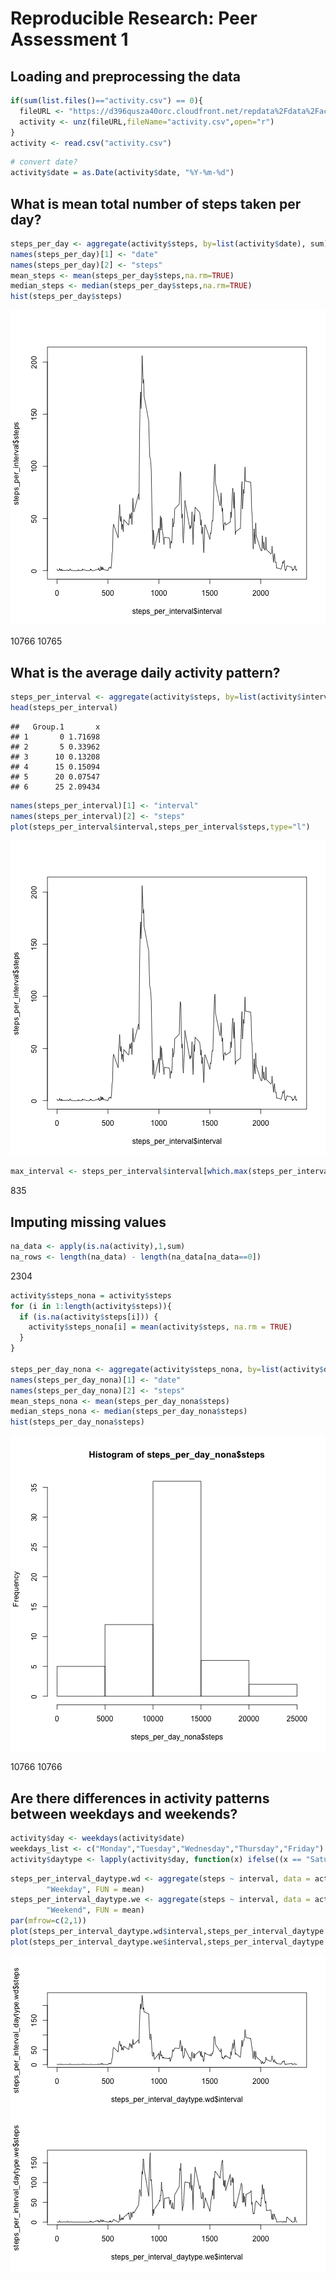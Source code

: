 # Reproducible Research: Peer Assessment 1


## Loading and preprocessing the data

```r
if(sum(list.files()=="activity.csv") == 0){
  fileURL <- "https://d396qusza40orc.cloudfront.net/repdata%2Fdata%2Factivity.zip"
  activity <- unz(fileURL,fileName="activity.csv",open="r")
}
activity <- read.csv("activity.csv")
```



```r
# convert date?
activity$date = as.Date(activity$date, "%Y-%m-%d")
```


## What is mean total number of steps taken per day?


```r
steps_per_day <- aggregate(activity$steps, by=list(activity$date), sum)
names(steps_per_day)[1] <- "date"
names(steps_per_day)[2] <- "steps"
mean_steps <- mean(steps_per_day$steps,na.rm=TRUE)
median_steps <- median(steps_per_day$steps,na.rm=TRUE)
hist(steps_per_day$steps)
```

![plot of chunk unnamed-chunk-3](figure/unnamed-chunk-3.png) 

10766
10765

## What is the average daily activity pattern?

```r
steps_per_interval <- aggregate(activity$steps, by=list(activity$interval), mean, na.rm=TRUE)
head(steps_per_interval)
```

```
##   Group.1       x
## 1       0 1.71698
## 2       5 0.33962
## 3      10 0.13208
## 4      15 0.15094
## 5      20 0.07547
## 6      25 2.09434
```

```r
names(steps_per_interval)[1] <- "interval"
names(steps_per_interval)[2] <- "steps"
plot(steps_per_interval$interval,steps_per_interval$steps,type="l")
```

![plot of chunk unnamed-chunk-4](figure/unnamed-chunk-4.png) 

```r
max_interval <- steps_per_interval$interval[which.max(steps_per_interval$steps)]
```

835

## Imputing missing values

```r
na_data <- apply(is.na(activity),1,sum)
na_rows <- length(na_data) - length(na_data[na_data==0])
```
2304


```r
activity$steps_nona = activity$steps
for (i in 1:length(activity$steps)){
  if (is.na(activity$steps[i])) {
    activity$steps_nona[i] = mean(activity$steps, na.rm = TRUE)
  }
}

steps_per_day_nona <- aggregate(activity$steps_nona, by=list(activity$date), sum)
names(steps_per_day_nona)[1] <- "date"
names(steps_per_day_nona)[2] <- "steps"
mean_steps_nona <- mean(steps_per_day_nona$steps)
median_steps_nona <- median(steps_per_day_nona$steps)
hist(steps_per_day_nona$steps)
```

![plot of chunk unnamed-chunk-6](figure/unnamed-chunk-6.png) 

10766
10766

## Are there differences in activity patterns between weekdays and weekends?

```r
activity$day <- weekdays(activity$date)
weekdays_list <- c("Monday","Tuesday","Wednesday","Thursday","Friday")
activity$daytype <- lapply(activity$day, function(x) ifelse((x == "Saturday" || x == "Sunday"),x<-"Weekend",x<-"Weekday"))
```


```r
steps_per_interval_daytype.wd <- aggregate(steps ~ interval, data = activity, subset = activity$daytype == 
        "Weekday", FUN = mean)
steps_per_interval_daytype.we <- aggregate(steps ~ interval, data = activity, subset = activity$daytype == 
        "Weekend", FUN = mean)
par(mfrow=c(2,1))
plot(steps_per_interval_daytype.wd$interval,steps_per_interval_daytype.wd$steps,type="l")
plot(steps_per_interval_daytype.we$interval,steps_per_interval_daytype.we$steps,type="l")
```

![plot of chunk unnamed-chunk-8](figure/unnamed-chunk-8.png) 












